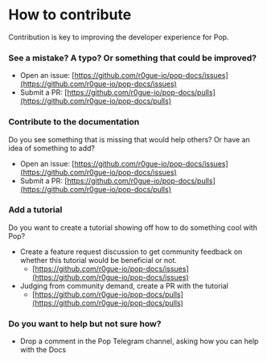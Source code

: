 # How to contribute

Contribution is key to improving the developer experience for Pop.

### See a mistake? A typo? Or something that could be improved?

* Open an issue: [https://github.com/r0gue-io/pop-docs/issues](https://github.com/r0gue-io/pop-docs/issues)
* Submit a PR: [https://github.com/r0gue-io/pop-docs/pulls](https://github.com/r0gue-io/pop-docs/pulls)

### Contribute to the documentation

Do you see something that is missing that would help others? Or have an idea of something to add?

* Open an issue: [https://github.com/r0gue-io/pop-docs/issues](https://github.com/r0gue-io/pop-docs/issues)
* Submit a PR: [https://github.com/r0gue-io/pop-docs/pulls](https://github.com/r0gue-io/pop-docs/pulls)

### Add a tutorial

Do you want to create a tutorial showing off how to do something cool with Pop?

* Create a feature request discussion to get community feedback on whether this tutorial would be beneficial or not.
  * [https://github.com/r0gue-io/pop-docs/issues](https://github.com/r0gue-io/pop-docs/issues)
* Judging from community demand, create a PR with the tutorial
  * [https://github.com/r0gue-io/pop-docs/pulls](https://github.com/r0gue-io/pop-docs/pulls)

### Do you want to help but not sure how?

* Drop a comment in the Pop Telegram channel, asking how you can help with the Docs
